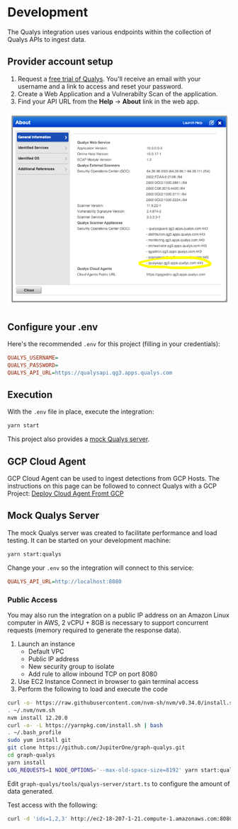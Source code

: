 # Development

The Qualys integration uses various endpoints within the collection of Qualys
APIs to ingest data.

## Provider account setup

1. Request a [free trial of Qualys](https://www.qualys.com/free-trial/). You'll
   receive an email with your username and a link to access and reset your
   password.
2. Create a Web Application and a Vulnerabilty Scan of the application.
3. Find your API URL from the **Help** -> **About** link in the web app.

![API URL from About Page](./images/qualys-help-about-api-url.png)

## Configure your .env

Here's the recommended `.env` for this project (filling in your credentials):

```ini
QUALYS_USERNAME=
QUALYS_PASSWORD=
QUALYS_API_URL=https://qualysapi.qg3.apps.qualys.com
```

## Execution

With the `.env` file in place, execute the integration:

```sh
yarn start
```

This project also provides a [mock Qualys server](#mock-qualys-server).

## GCP Cloud Agent

GCP Cloud Agent can be used to ingest detections from GCP Hosts. The
instructions on this page can be followed to connect Qualys with a GCP Project:
[Deploy Cloud Agent Fromt GCP](https://success.qualys.com/discussions/s/article/000005839)

## Mock Qualys Server

The mock Qualys server was created to facilitate performance and load testing.
It can be started on your development machine:

```sh
yarn start:qualys
```

Change your `.env` so the integration will connect to this service:

```ini
QUALYS_API_URL=http://localhost:8080
```

### Public Access

You may also run the integration on a public IP address on an Amazon Linux
computer in AWS, 2 vCPU + 8GB is necessary to support concurrent requests
(memory required to generate the response data).

1. Launch an instance
   - Default VPC
   - Public IP address
   - New security group to isolate
   - Add rule to allow inbound TCP on port 8080
2. Use EC2 Instance Connect in browser to gain terminal access
3. Perform the following to load and execute the code

```sh
curl -o- https://raw.githubusercontent.com/nvm-sh/nvm/v0.34.0/install.sh | bash
. ~/.nvm/nvm.sh
nvm install 12.20.0
curl -o- -L https://yarnpkg.com/install.sh | bash
. ~/.bash_profile
sudo yum install git
git clone https://github.com/JupiterOne/graph-qualys.git
cd graph-qualys
yarn install
LOG_REQUESTS=1 NODE_OPTIONS='--max-old-space-size=8192' yarn start:qualys
```

Edit `graph-qualys/tools/qualys-server/start.ts` to configure the amount of data
generated.

Test access with the following:

```sh
curl -d 'ids=1,2,3' http://ec2-18-207-1-21.compute-1.amazonaws.com:8080/api/2.0/fo/asset/host/vm/detection/
```
